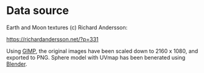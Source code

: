 # Data source

Earth and Moon textures (c) Richard Andersson: 

https://richardandersson.net/?p=331


Using [GIMP](https://www.gimp.org), the original images have been scaled down to 2160 x 1080, and exported to PNG.
Sphere model with UVmap has been benerated using [Blender](https://www.blender.org).